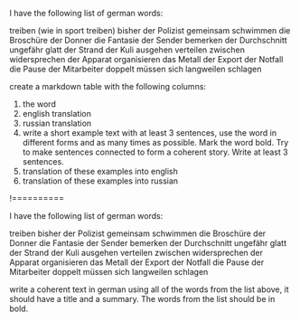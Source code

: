 I have the following list of german words:

treiben (wie in sport treiben)
bisher
der Polizist
gemeinsam
schwimmen
die Broschüre
der Donner
die Fantasie
der Sender
bemerken
der Durchschnitt
ungefähr
glatt
der Strand
der Kuli
ausgehen
verteilen
zwischen
widersprechen
der Apparat
organisieren
das Metall
der Export
der Notfall
die Pause
der Mitarbeiter
doppelt
müssen
sich langweilen
schlagen

create a markdown table with the following columns:

1. the word
2. english translation
3. russian translation
4. write a short example text with at least 3 sentences, use the word in different forms and as many times as possible. Mark the word bold. Try to make sentences connected to form a coherent story. Write at least 3 sentences.
5. translation of these examples into english
6. translation of these examples into russian

!==========


I have the following list of german words:

treiben
bisher
der Polizist
gemeinsam
schwimmen
die Broschüre
der Donner
die Fantasie
der Sender
bemerken
der Durchschnitt
ungefähr
glatt
der Strand
der Kuli
ausgehen
verteilen
zwischen
widersprechen
der Apparat
organisieren
das Metall
der Export
der Notfall
die Pause
der Mitarbeiter
doppelt
müssen
sich langweilen
schlagen

write a coherent text in german using all of the words from the list above, it should have a title and a summary. The words from the list should be in bold.